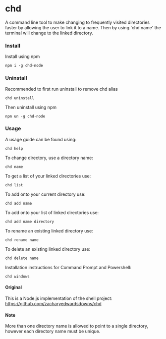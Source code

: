 # chd

A command line tool to make changing to frequently visited directories faster by allowing the user to link it to a name.
Then by using 'chd name' the terminal will change to the linked directory.

### Install

Install using npm

`npm i -g chd-node`

### Uninstall

Recommended to first run uninstall to remove chd alias

`chd uninstall`

Then uninstall using npm

`npm un -g chd-node`

### Usage

A usage guide can be found using:

`chd help`

To change directory, use a directory name:

`chd name`

To get a list of your linked directories use:

`chd list`

To add onto your current directory use:

`chd add name`

To add onto your list of linked directories use:

`chd add name directory`

To rename an existing linked directory use:

`chd rename name`

To delete an existing linked directory use:

`chd delete name`

Installation instructions for Command Prompt and Powershell:

`chd windows`

#### Original

This is a Node.js implementation of the shell project:<br>https://github.com/zacharyedwardsdowns/chd

#### Note

More than one directory name is allowed to point to a single directory, however each directory name must be unique.
